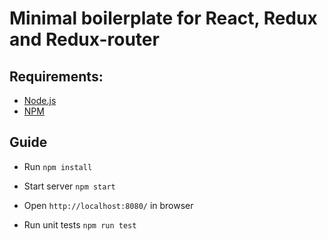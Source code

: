 # Minimal boilerplate for React, Redux and Redux-router

## Requirements:
* [Node.js](https://nodejs.org/)
* [NPM](https://www.npmjs.com/)

## Guide

* Run `npm install`
* Start server `npm start`
* Open `http://localhost:8080/` in browser

* Run unit tests `npm run test`
